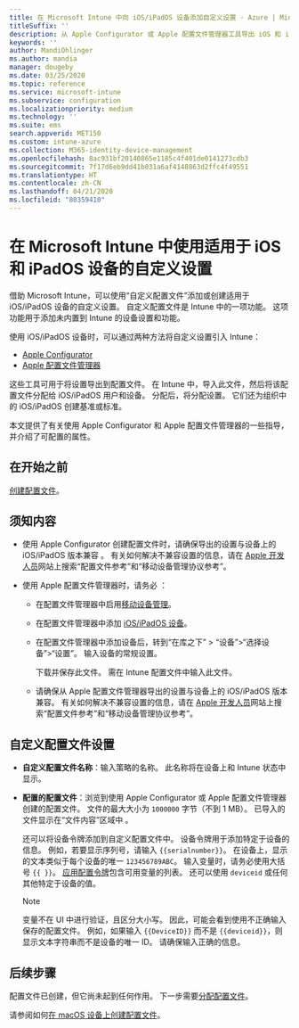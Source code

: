 ```yaml
---
title: 在 Microsoft Intune 中向 iOS/iPadOS 设备添加自定义设置 - Azure | Microsoft Docs
titleSuffix: ''
description: 从 Apple Configurator 或 Apple 配置文件管理器工具导出 iOS 和 iPadOS 设置，然后将这些设置导入 Microsoft Intune。 这些设置可以创建、使用和控制 iOS/iPadOS 设备上的自定义设置和功能。 之后，可以将此自定义配置文件分配或分发到组织中的 iOS/iPadOS 设备，以创建基线或标准。
keywords: ''
author: MandiOhlinger
ms.author: mandia
manager: dougeby
ms.date: 03/25/2020
ms.topic: reference
ms.service: microsoft-intune
ms.subservice: configuration
ms.localizationpriority: medium
ms.technology: ''
ms.suite: ems
search.appverid: MET150
ms.custom: intune-azure
ms.collection: M365-identity-device-management
ms.openlocfilehash: 8ac931bf20140865e1185c4f401de0141273cdb3
ms.sourcegitcommit: 7f17d6eb9dd41b031a6af4148863d2ffc4f49551
ms.translationtype: HT
ms.contentlocale: zh-CN
ms.lasthandoff: 04/21/2020
ms.locfileid: "80359410"
---
```

# <a name="use-custom-settings-for-ios-and-ipados-devices-in-microsoft-intune"></a>在 Microsoft Intune 中使用适用于 iOS 和 iPadOS 设备的自定义设置

借助 Microsoft Intune，可以使用“自定义配置文件”添加或创建适用于 iOS/iPadOS 设备的自定义设置。 自定义配置文件是 Intune 中的一项功能。 这项功能用于添加未内置到 Intune 的设备设置和功能。

使用 iOS/iPadOS 设备时，可以通过两种方法将自定义设置引入 Intune：

- [Apple Configurator](https://itunes.apple.com/app/apple-configurator-2/id1037126344?mt=12)
- [Apple 配置文件管理器](https://support.apple.com/profile-manager)

这些工具可用于将设置导出到配置文件。 在 Intune 中，导入此文件，然后将该配置文件分配给 iOS/iPadOS 用户和设备。 分配后，将分配设置。 它们还为组织中的 iOS/iPadOS 创建基准或标准。

本文提供了有关使用 Apple Configurator 和 Apple 配置文件管理器的一些指导，并介绍了可配置的属性。

## <a name="before-you-begin"></a>在开始之前

[创建配置文件](custom-settings-configure.md)。

## <a name="what-you-need-to-know"></a>须知内容

- 使用 Apple Configurator 创建配置文件时，请确保导出的设置与设备上的 iOS/iPadOS 版本兼容  。 有关如何解决不兼容设置的信息，请在 [Apple 开发人员](https://developer.apple.com/)网站上搜索“配置文件参考”和“移动设备管理协议参考”。

- 使用 Apple 配置文件管理器时，请务必  ：

  - 在配置文件管理器中启用[移动设备管理](https://help.apple.com/serverapp/mac/5.7/#/apd05B9B761-D390-4A75-9251-E9AD29A61D0C)。
  - 在配置文件管理器中添加 [iOS/iPadOS 设备](https://help.apple.com/profilemanager/mac/5.7/#/pm9onzap1984)。
  - 在配置文件管理器中添加设备后，转到“在库之下” > “设备”>“选择设备”>“设置”。 输入设备的常规设置。

    下载并保存此文件。 需在 Intune 配置文件中输入此文件。

  - 请确保从 Apple 配置文件管理器导出的设置与设备上的 iOS/iPadOS 版本兼容。 有关如何解决不兼容设置的信息，请在 [Apple 开发人员](https://developer.apple.com/)网站上搜索“配置文件参考”和“移动设备管理协议参考”。

## <a name="custom-configuration-profile-settings"></a>自定义配置文件设置

- **自定义配置文件名称**：输入策略的名称。 此名称将在设备上和 Intune 状态中显示。
- **配置的配置文件**：浏览到使用 Apple Configurator 或 Apple 配置文件管理器创建的配置文件。 文件的最大大小为 `1000000` 字节（不到 1 MB）。 已导入的文件显示在“文件内容”区域中  。

  还可以将设备令牌添加到自定义配置文件中。 设备令牌用于添加特定于设备的信息。 例如，若要显示序列号，请输入 `{{serialnumber}}`。 在设备上，显示的文本类似于每个设备的唯一 `123456789ABC`。 输入变量时，请务必使用大括号 `{{ }}`。 [应用配置令牌](../apps/app-configuration-policies-use-ios.md#tokens-used-in-the-property-list)包含可用变量的列表。 还可以使用 `deviceid` 或任何其他特定于设备的值。

  > [!NOTE]
  > 变量不在 UI 中进行验证，且区分大小写。 因此，可能会看到使用不正确输入保存的配置文件。 例如，如果输入 `{{DeviceID}}` 而不是 `{{deviceid}}`，则显示文本字符串而不是设备的唯一 ID。 请确保输入正确的信息。

## <a name="next-steps"></a>后续步骤

配置文件已创建，但它尚未起到任何作用。 下一步需要[分配配置文件](device-profile-assign.md)。

请参阅如何[在 macOS 设备上创建配置文件](custom-settings-macos.md)。 
